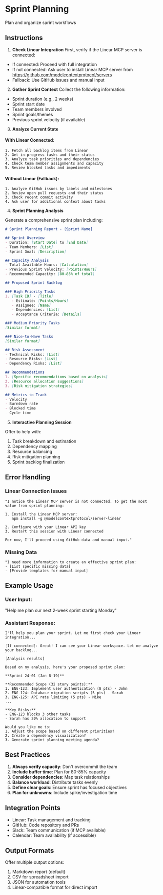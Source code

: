 # Sprint Planning

Plan and organize sprint workflows

## Instructions

1. **Check Linear Integration**
First, verify if the Linear MCP server is connected:
- If connected: Proceed with full integration
- If not connected: Ask user to install Linear MCP server from https://github.com/modelcontextprotocol/servers
- Fallback: Use GitHub issues and manual input

2. **Gather Sprint Context**
Collect the following information:
- Sprint duration (e.g., 2 weeks)
- Sprint start date
- Team members involved
- Sprint goals/themes
- Previous sprint velocity (if available)

3. **Analyze Current State**

#### With Linear Connected:
```
1. Fetch all backlog items from Linear
2. Get in-progress tasks and their status
3. Analyze task priorities and dependencies
4. Check team member assignments and capacity
5. Review blocked tasks and impediments
```

#### Without Linear (Fallback):
```
1. Analyze GitHub issues by labels and milestones
2. Review open pull requests and their status
3. Check recent commit activity
4. Ask user for additional context about tasks
```

4. **Sprint Planning Analysis**

Generate a comprehensive sprint plan including:

```markdown
# Sprint Planning Report - [Sprint Name]

## Sprint Overview
- Duration: [Start Date] to [End Date]
- Team Members: [List]
- Sprint Goal: [Description]

## Capacity Analysis
- Total Available Hours: [Calculation]
- Previous Sprint Velocity: [Points/Hours]
- Recommended Capacity: [80-85% of total]

## Proposed Sprint Backlog

### High Priority Tasks
1. [Task ID] - [Title]
   - Estimate: [Points/Hours]
   - Assignee: [Name]
   - Dependencies: [List]
   - Acceptance Criteria: [Details]

### Medium Priority Tasks
[Similar format]

### Nice-to-Have Tasks
[Similar format]

## Risk Assessment
- Technical Risks: [List]
- Resource Risks: [List]
- Dependency Risks: [List]

## Recommendations
1. [Specific recommendations based on analysis]
2. [Resource allocation suggestions]
3. [Risk mitigation strategies]

## Metrics to Track
- Velocity
- Burndown rate
- Blocked time
- Cycle time
```

5. **Interactive Planning Session**

Offer to help with:
1. Task breakdown and estimation
2. Dependency mapping
3. Resource balancing
4. Risk mitigation planning
5. Sprint backlog finalization

## Error Handling

### Linear Connection Issues
```
"I notice the Linear MCP server is not connected. To get the most value from sprint planning:

1. Install the Linear MCP server:
   npm install -g @modelcontextprotocol/server-linear

2. Configure with your Linear API key
3. Restart this session with Linear connected

For now, I'll proceed using GitHub data and manual input."
```

### Missing Data
```
"I need more information to create an effective sprint plan:
- [List specific missing data]
- [Provide templates for manual input]
```

## Example Usage

### User Input:
"Help me plan our next 2-week sprint starting Monday"

### Assistant Response:
```
I'll help you plan your sprint. Let me first check your Linear integration...

[If connected]: Great! I can see your Linear workspace. Let me analyze your backlog...

[Analysis results]

Based on my analysis, here's your proposed sprint plan:

**Sprint 24-01 (Jan 8-19)**

**Recommended Scope (32 story points):**
1. ENG-123: Implement user authentication (8 pts) - John
2. ENG-124: Database migration scripts (5 pts) - Sarah
3. ENG-125: API rate limiting (5 pts) - Mike
...

**Key Risks:**
- ENG-123 blocks 3 other tasks
- Sarah has 20% allocation to support

Would you like me to:
1. Adjust the scope based on different priorities?
2. Create a dependency visualization?
3. Generate sprint planning meeting agenda?
```

## Best Practices

1. **Always verify capacity**: Don't overcommit the team
2. **Include buffer time**: Plan for 80-85% capacity
3. **Consider dependencies**: Map task relationships
4. **Balance workload**: Distribute tasks evenly
5. **Define clear goals**: Ensure sprint has focused objectives
6. **Plan for unknowns**: Include spike/investigation time

## Integration Points

- Linear: Task management and tracking
- GitHub: Code repository and PRs
- Slack: Team communication (if MCP available)
- Calendar: Team availability (if accessible)

## Output Formats

Offer multiple output options:
1. Markdown report (default)
2. CSV for spreadsheet import
3. JSON for automation tools
4. Linear-compatible format for direct import